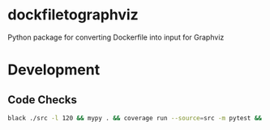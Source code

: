 # dockfiletographviz
Python package for converting Dockerfile into input for Graphviz

# Development

## Code Checks
```bash
black ./src -l 120 && mypy . && coverage run --source=src -m pytest && coverage html
```